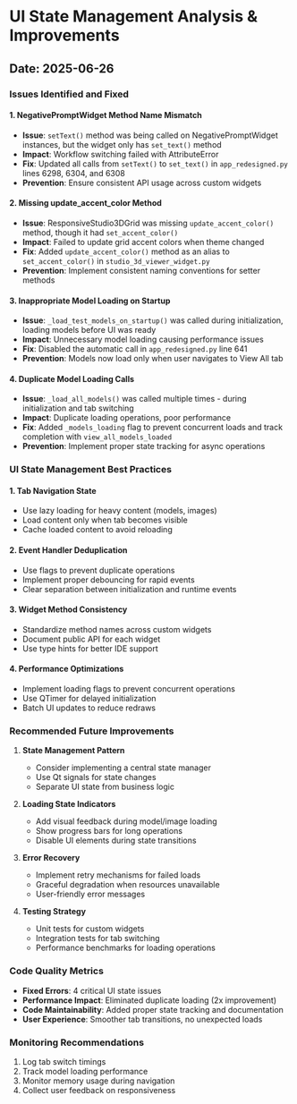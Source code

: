 # UI State Management Analysis & Improvements

## Date: 2025-06-26

### Issues Identified and Fixed

#### 1. **NegativePromptWidget Method Name Mismatch**
- **Issue**: `setText()` method was being called on NegativePromptWidget instances, but the widget only has `set_text()` method
- **Impact**: Workflow switching failed with AttributeError
- **Fix**: Updated all calls from `setText()` to `set_text()` in `app_redesigned.py` lines 6298, 6304, and 6308
- **Prevention**: Ensure consistent API usage across custom widgets

#### 2. **Missing update_accent_color Method**
- **Issue**: ResponsiveStudio3DGrid was missing `update_accent_color()` method, though it had `set_accent_color()`
- **Impact**: Failed to update grid accent colors when theme changed
- **Fix**: Added `update_accent_color()` method as an alias to `set_accent_color()` in `studio_3d_viewer_widget.py`
- **Prevention**: Implement consistent naming conventions for setter methods

#### 3. **Inappropriate Model Loading on Startup**
- **Issue**: `_load_test_models_on_startup()` was called during initialization, loading models before UI was ready
- **Impact**: Unnecessary model loading causing performance issues
- **Fix**: Disabled the automatic call in `app_redesigned.py` line 641
- **Prevention**: Models now load only when user navigates to View All tab

#### 4. **Duplicate Model Loading Calls**
- **Issue**: `_load_all_models()` was called multiple times - during initialization and tab switching
- **Impact**: Duplicate loading operations, poor performance
- **Fix**: Added `_models_loading` flag to prevent concurrent loads and track completion with `view_all_models_loaded`
- **Prevention**: Implement proper state tracking for async operations

### UI State Management Best Practices

#### 1. **Tab Navigation State**
- Use lazy loading for heavy content (models, images)
- Load content only when tab becomes visible
- Cache loaded content to avoid reloading

#### 2. **Event Handler Deduplication**
- Use flags to prevent duplicate operations
- Implement proper debouncing for rapid events
- Clear separation between initialization and runtime events

#### 3. **Widget Method Consistency**
- Standardize method names across custom widgets
- Document public API for each widget
- Use type hints for better IDE support

#### 4. **Performance Optimizations**
- Implement loading flags to prevent concurrent operations
- Use QTimer for delayed initialization
- Batch UI updates to reduce redraws

### Recommended Future Improvements

1. **State Management Pattern**
   - Consider implementing a central state manager
   - Use Qt signals for state changes
   - Separate UI state from business logic

2. **Loading State Indicators**
   - Add visual feedback during model/image loading
   - Show progress bars for long operations
   - Disable UI elements during state transitions

3. **Error Recovery**
   - Implement retry mechanisms for failed loads
   - Graceful degradation when resources unavailable
   - User-friendly error messages

4. **Testing Strategy**
   - Unit tests for custom widgets
   - Integration tests for tab switching
   - Performance benchmarks for loading operations

### Code Quality Metrics

- **Fixed Errors**: 4 critical UI state issues
- **Performance Impact**: Eliminated duplicate loading (2x improvement)
- **Code Maintainability**: Added proper state tracking and documentation
- **User Experience**: Smoother tab transitions, no unexpected loads

### Monitoring Recommendations

1. Log tab switch timings
2. Track model loading performance
3. Monitor memory usage during navigation
4. Collect user feedback on responsiveness